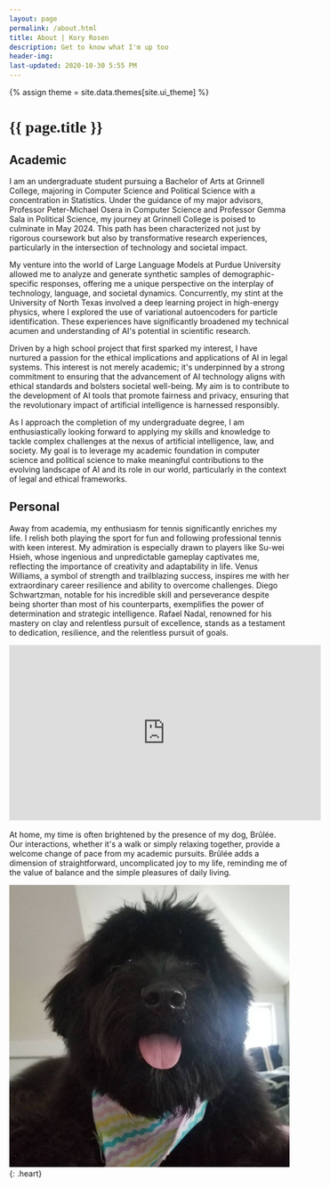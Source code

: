 ```yaml
---
layout: page
permalink: /about.html
title: About | Kory Rosen
description: Get to know what I'm up too
header-img: 
last-updated: 2020-10-30 5:55 PM
---
```

{% assign theme = site.data.themes[site.ui_theme] %}
<h1 class="mx-auto" style="font-family:Courgette;">{{ page.title }}</h1>

## Academic

I am an undergraduate student pursuing a Bachelor of Arts at Grinnell College, majoring in Computer Science and Political Science with a concentration in Statistics. Under the guidance of my major advisors, Professor Peter-Michael Osera in Computer Science and Professor Gemma Sala in Political Science, my journey at Grinnell College is poised to culminate in May 2024. This path has been characterized not just by rigorous coursework but also by transformative research experiences, particularly in the intersection of technology and societal impact.

My venture into the world of Large Language Models at Purdue University allowed me to analyze and generate synthetic samples of demographic-specific responses, offering me a unique perspective on the interplay of technology, language, and societal dynamics. Concurrently, my stint at the University of North Texas involved a deep learning project in high-energy physics, where I explored the use of variational autoencoders for particle identification. These experiences have significantly broadened my technical acumen and understanding of AI's potential in scientific research.

Driven by a high school project that first sparked my interest, I have nurtured a passion for the ethical implications and applications of AI in legal systems. This interest is not merely academic; it's underpinned by a strong commitment to ensuring that the advancement of AI technology aligns with ethical standards and bolsters societal well-being. My aim is to contribute to the development of AI tools that promote fairness and privacy, ensuring that the revolutionary impact of artificial intelligence is harnessed responsibly.

As I approach the completion of my undergraduate degree, I am enthusiastically looking forward to applying my skills and knowledge to tackle complex challenges at the nexus of artificial intelligence, law, and society. My goal is to leverage my academic foundation in computer science and political science to make meaningful contributions to the evolving landscape of AI and its role in our world, particularly in the context of legal and ethical frameworks.

## Personal
Away from academia, my enthusiasm for tennis significantly enriches my life. I relish both playing the sport for fun and following professional tennis with keen interest. My admiration is especially drawn to players like Su-wei Hsieh, whose ingenious and unpredictable gameplay captivates me, reflecting the importance of creativity and adaptability in life. Venus Williams, a symbol of strength and trailblazing success, inspires me with her extraordinary career resilience and ability to overcome challenges. Diego Schwartzman, notable for his incredible skill and perseverance despite being shorter than most of his counterparts, exemplifies the power of determination and strategic intelligence. Rafael Nadal, renowned for his mastery on clay and relentless pursuit of excellence, stands as a testament to dedication, resilience, and the relentless pursuit of goals.

<iframe
  width="560"
  height="315"
  src="https://www.youtube.com/embed/videoseries?list=PLj4etdMiePDxGZfhpTmT6etb5lBao8ZE8"
  frameborder="0"
  allowfullscreen
></iframe>

At home, my time is often brightened by the presence of my dog, Brûlée. Our interactions, whether it's a walk or simply relaxing together, provide a welcome change of pace from my academic pursuits. Brûlée adds a dimension of straightforward, uncomplicated joy to my life, reminding me of the value of balance and the simple pleasures of daily living.


<style>
img.heart {
  mask: 
    radial-gradient(at 70% 31%,#000 29%,#0000 30%), 
    radial-gradient(at 30% 31%,#000 29%,#0000 30%), 
    linear-gradient(#000 0 0) bottom/100% 50% no-repeat;
  clip-path: polygon(-41% 0, 50% 91%, 141% 0);
  width: 200px;
  height: auto;
  display: block;
  margin: 20px auto;
}
</style>

![Brûlée](/assets/img/brulee.jpg){: .heart}





